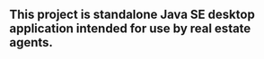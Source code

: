 ## This project is standalone Java SE desktop application intended for use by real estate agents.










